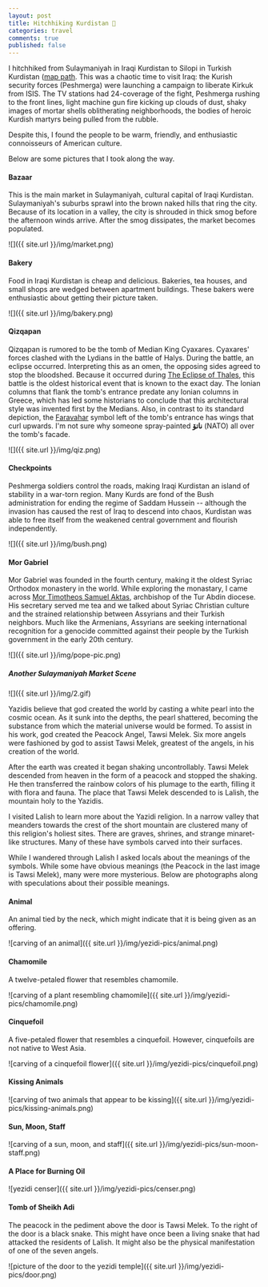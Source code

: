 ```yaml
---
layout: post
title: Hitchhiking Kurdistan 🚗
categories: travel
comments: true
published: false
---
```


I hitchhiked from Sulaymaniyah in Iraqi Kurdistan to Silopi in Turkish Kurdistan ([map path](https://goo.gl/maps/4NqWW3NxJ9D8hr7a9). This was a chaotic time to visit Iraq: the Kurish security forces (Peshmerga) were launching a campaign to liberate Kirkuk from ISIS. The TV stations had 24-coverage of the fight, Peshmerga rushing to the front lines, light machine gun fire kicking up clouds of dust, shaky images of mortar shells oblitherating neighborhoods, the bodies of heroic Kurdish martyrs being pulled from the rubble.

Despite this, I found the people to be warm, friendly, and enthusiastic connoisseurs of American culture.

Below are some pictures that I took along the way.

<!-- more -->


#### Bazaar

This is the main market in Sulaymaniyah, cultural capital of Iraqi Kurdistan. Sulaymaniyah's suburbs sprawl into the brown naked hills that ring the city. Because of its location in a valley, the city is shrouded in thick smog before the afternoon winds arrive. After the smog dissipates, the market becomes populated.

![]({{ site.url }}/img/market.png)

#### Bakery

Food in Iraqi Kurdistan is cheap and delicious. Bakeries, tea houses, and small shops are wedged between apartment buildings. These bakers were enthusiastic about getting their picture taken.

![]({{ site.url }}/img/bakery.png)

#### Qizqapan

Qizqapan is rumored to be the tomb of Median King Cyaxares. Cyaxares' forces clashed with the Lydians in the battle of Halys. During the battle, an eclipse occurred. Interpreting this as an omen, the opposing sides agreed to stop the bloodshed. Because it occurred during [The Eclipse of Thales](https://en.wikipedia.org/wiki/Eclipse_of_Thales), this battle is the oldest historical event that is known to the exact day. The Ionian columns that flank the tomb's entrance predate any Ionian columns in Greece, which has led some historians to conclude that this architectural style was invented first by the Medians. Also, in contrast to its standard depiction, the [Faravahar](https://en.wikipedia.org/wiki/Faravahar) symbol left of the tomb's entrance has wings that curl upwards. I'm not sure why someone spray-painted **ناتۆ** (NATO) all over the tomb's facade.

![]({{ site.url }}/img/qiz.png)

<!--more-->

#### Checkpoints

Peshmerga soldiers control the roads, making Iraqi Kurdistan an island of stability in a war-torn region. Many Kurds are fond of the Bush administration for ending the regime of Saddam Hussein -- although the invasion has caused the rest of Iraq to descend into chaos, Kurdistan was able to free itself from the weakened central government and flourish independently.

![]({{ site.url }}/img/bush.png)

#### Mor Gabriel

Mor Gabriel was founded in the fourth century, making it the oldest Syriac Orthodox monastery in the world. While exploring the monastary, I came across [Mor Timotheos Samuel Aktas](http://www.syriacchristianity.info/bio/SyriacOrthodox/bio_TimotheosAktas.htm), archbishop of the Tur Abdin diocese. His secretary served me tea and we talked about Syriac Christian culture and the strained relationship between Assyrians and their Turkish neighbors. Much like the Armenians, Assyrians are seeking international recognition for a genocide committed against their people by the Turkish government in the early 20th century.

![]({{ site.url }}/img/pope-pic.png)


##### Another Sulaymaniyah Market Scene

![]({{ site.url }}/img/2.gif)






Yazidis believe that god created the world by casting a white pearl into the cosmic ocean. As it sunk into the depths, the pearl shattered, becoming the substance from which the material universe would be formed. To assist in his work, god created the Peacock Angel, Tawsi Melek. Six more angels were fashioned by god to assist Tawsi Melek, greatest of the angels, in his creation of the world.

After the earth was created it began shaking uncontrollably. Tawsi Melek descended from heaven in the form of a peacock and stopped the shaking. He then transferred the rainbow colors of his plumage to the earth, filling it with flora and fauna. The place that Tawsi Melek descended to is Lalish, the mountain holy to the Yazidis.

I visited Lalish to learn more about the Yazidi religion. In a narrow valley that meanders towards the crest of the short mountain are clustered many of this religion's holiest sites. There are graves, shrines, and strange minaret-like structures. Many of these have symbols carved into their surfaces.

<!-- more -->

While I wandered through Lalish I asked locals about the meanings of the symbols. While some have obvious meanings (the Peacock in the last image is Tawsi Melek), many were more mysterious. Below are photographs along with speculations about their possible meanings.

#### Animal

An animal tied by the neck, which might indicate that it is being given as an offering.

![carving of an animal]({{ site.url }}/img/yezidi-pics/animal.png)

<!--more-->

#### Chamomile

A twelve-petaled flower that resembles chamomile.

![carving of a plant resembling chamomile]({{ site.url }}/img/yezidi-pics/chamomile.png)

#### Cinquefoil

A five-petaled flower that resembles a cinquefoil. However, cinquefoils are not native to West Asia.

![carving of a cinquefoil flower]({{ site.url }}/img/yezidi-pics/cinquefoil.png)

#### Kissing Animals

![carving of two animals that appear to be kissing]({{ site.url }}/img/yezidi-pics/kissing-animals.png)

#### Sun, Moon, Staff

![carving of a sun, moon, and staff]({{ site.url }}/img/yezidi-pics/sun-moon-staff.png)

#### A Place for Burning Oil

![yezidi censer]({{ site.url }}/img/yezidi-pics/censer.png)

#### Tomb of Sheikh Adi

The peacock in the pediment above the door is Tawsi Melek. To the right of the door is a black snake. This might have once been a living snake that had attacked the residents of Lalish. It might also be the physical manifestation of one of the seven angels.

![picture of the door to the yezidi temple]({{ site.url }}/img/yezidi-pics/door.png)

